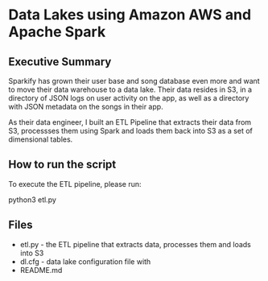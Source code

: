 # Data Lakes using Amazon AWS and Apache Spark

## Executive Summary

Sparkify has grown their user base and song database even more and want to move their data warehouse to a data lake. Their data resides in S3, in a directory of JSON logs on user activity on the app, as well as a directory with JSON metadata on the songs in their app.

As their data engineer, I built an ETL Pipeline that extracts their data from S3, processses them using Spark and loads them back into S3 as a set of dimensional tables.

## How to run the script

To execute the ETL pipeline, please run:

python3 etl.py

## Files

- etl.py - the ETL pipeline that extracts data, processes them and loads into S3
- dl.cfg - data lake configuration file with 
- README.md

